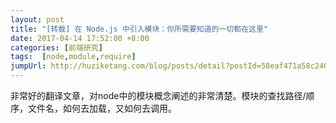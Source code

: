 ```yaml
---
layout: post
title: "[转载] 在 Node.js 中引入模块：你所需要知道的一切都在这里"
date: 2017-04-14 17:52:00 +8:00
categories: [前端研究]
tags:  [node,module,require]
jumpUrl: http://huziketang.com/blog/posts/detail?postId=58eaf471a58c240ae35bb8e3
---
```


非常好的翻译文章，对node中的模块概念阐述的非常清楚。模块的查找路径/顺序，文件名，如何去加载，又如何去调用。
